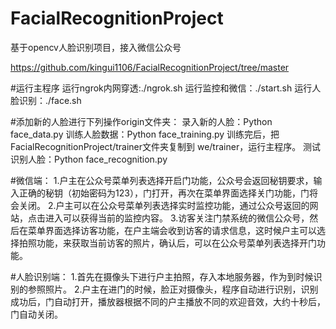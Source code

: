 # FacialRecognitionProject
基于opencv人脸识别项目，接入微信公众号

https://github.com/kingui1106/FacialRecognitionProject/tree/master

#运行主程序
运行ngrok内网穿透:./ngrok.sh
运行监控和微信：./start.sh
运行人脸识别：./face.sh


#添加新的人脸进行下列操作origin文件夹：
录入新的人脸：Python face_data.py
训练人脸数据：Python face_training.py
训练完后，把FacialRecognitionProject/trainer文件夹复制到 we/trainer，运行主程序。
测试识别人脸：Python face_recognition.py




#微信端：
1.户主在公众号菜单列表选择开启门功能，公众号会返回秘钥要求，输入正确的秘钥（初始密码为123），门打开，再次在菜单界面选择关门功能，门将会关闭。
2.户主可以在公众号菜单列表选择实时监控功能，通过公众号返回的网站，点击进入可以获得当前的监控内容。
3.访客关注门禁系统的微信公众号，然后在菜单界面选择访客功能，在户主端会收到访客的请求信息，这时候户主可以选择拍照功能，来获取当前访客的照片，确认后，可以在公众号菜单列表选择开门功能。


#人脸识别端：
1.首先在摄像头下进行户主拍照，存入本地服务器，作为到时候识别的参照照片。
2.户主在进门的时候，脸正对摄像头，程序自动进行识别，识别成功后，门自动打开，播放器根据不同的户主播放不同的欢迎音效，大约十秒后，门自动关闭。
